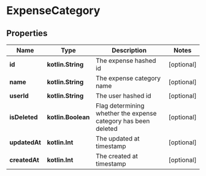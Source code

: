 
# ExpenseCategory

## Properties
Name | Type | Description | Notes
------------ | ------------- | ------------- | -------------
**id** | **kotlin.String** | The expense hashed id |  [optional]
**name** | **kotlin.String** | The expense category name |  [optional]
**userId** | **kotlin.String** | The user hashed id |  [optional]
**isDeleted** | **kotlin.Boolean** | Flag determining whether the expense category has been deleted |  [optional]
**updatedAt** | **kotlin.Int** | The updated at timestamp |  [optional]
**createdAt** | **kotlin.Int** | The created at timestamp |  [optional]



